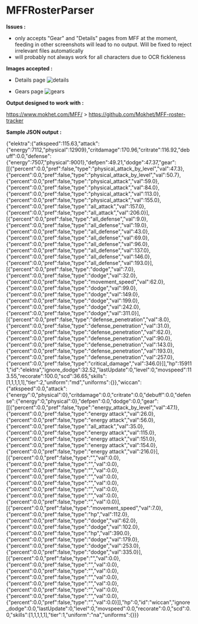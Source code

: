 # MFFRosterParser

**Issues :**
- only accepts "Gear" and "Details" pages from MFF at the moment, feeding in other screenshots will lead to no output. Will be fixed to reject irrelevant files automatically
- will probably not always work for all characters due to OCR fickleness

**Images accepted :**
- Details page
![details](http://imgur.com/FKwpuFI)

- Gears page
![gears](http://imgur.com/yXNrrka)

**Output designed to work with :**

https://www.mokhet.com/MFF/ > https://github.com/Mokhet/MFF-roster-tracker

**Sample JSON output :**

{"elektra":{"atkspeed":115.63,"attack":{"energy":7112,"physical":12909},"critdamage":170.96,"critrate":116.92,"debuff":0.0,"defense":{"energy":7507,"physical":9001},"defpen":49.21,"dodge":47.37,"gear":[[{"percent":0.0,"pref":false,"type":"physical_attack_by_level","val":47.3},{"percent":0.0,"pref":false,"type":"physical_attack_by_level","val":50.7},{"percent":0.0,"pref":false,"type":"physical_attack","val":59.0},{"percent":0.0,"pref":false,"type":"physical_attack","val":84.0},{"percent":0.0,"pref":false,"type":"physical_attack","val":113.0},{"percent":0.0,"pref":false,"type":"physical_attack","val":155.0},{"percent":0.0,"pref":false,"type":"all_attack","val":157.0},{"percent":0.0,"pref":false,"type":"all_attack","val":206.0}],[{"percent":0.0,"pref":false,"type":"all_defense","val":9.0},{"percent":0.0,"pref":false,"type":"all_defense","val":19.0},{"percent":0.0,"pref":false,"type":"all_defense","val":43.0},{"percent":0.0,"pref":false,"type":"all_defense","val":69.0},{"percent":0.0,"pref":false,"type":"all_defense","val":96.0},{"percent":0.0,"pref":false,"type":"all_defense","val":137.0},{"percent":0.0,"pref":false,"type":"all_defense","val":146.0},{"percent":0.0,"pref":false,"type":"all_defense","val":193.0}],[{"percent":0.0,"pref":false,"type":"dodge","val":7.0},{"percent":0.0,"pref":false,"type":"dodge","val":32.0},{"percent":0.0,"pref":false,"type":"movement_speed","val":62.0},{"percent":0.0,"pref":false,"type":"dodge","val":99.0},{"percent":0.0,"pref":false,"type":"dodge","val":149.0},{"percent":0.0,"pref":false,"type":"dodge","val":199.0},{"percent":0.0,"pref":false,"type":"dodge","val":242.0},{"percent":0.0,"pref":false,"type":"dodge","val":311.0}],[{"percent":0.0,"pref":false,"type":"defense_penetration","val":8.0},{"percent":0.0,"pref":false,"type":"defense_penetration","val":31.0},{"percent":0.0,"pref":false,"type":"defense_penetration","val":62.0},{"percent":0.0,"pref":false,"type":"defense_penetration","val":90.0},{"percent":0.0,"pref":false,"type":"defense_penetration","val":143.0},{"percent":0.0,"pref":false,"type":"defense_penetration","val":193.0},{"percent":0.0,"pref":false,"type":"defense_penetration","val":257.0},{"percent":0.0,"pref":false,"type":"critical_damage","val":346.0}]],"hp":159111,"id":"elektra","ignore_dodge":32.52,"lastUpdate":0,"level":0,"movspeed":113.55,"recorate":100.0,"scd":36.65,"skills":[1,1,1,1,1],"tier":2,"uniform":"md","uniforms":{}},"wiccan":{"atkspeed":0.0,"attack":{"energy":0,"physical":0},"critdamage":0.0,"critrate":0.0,"debuff":0.0,"defense":{"energy":0,"physical":0},"defpen":0.0,"dodge":0.0,"gear":[[{"percent":0.0,"pref":false,"type":"energy_attack_by_level","val":47.1},{"percent":0.0,"pref":false,"type":"energy attack","val":26.0},{"percent":0.0,"pref":false,"type":"energy attack","val":56.0},{"percent":0.0,"pref":false,"type":"all_attack","val":35.0},{"percent":0.0,"pref":false,"type":"energy attack","val":115.0},{"percent":0.0,"pref":false,"type":"energy attack","val":151.0},{"percent":0.0,"pref":false,"type":"energy attack","val":154.0},{"percent":0.0,"pref":false,"type":"energy attack","val":216.0}],[{"percent":0.0,"pref":false,"type":"","val":0.0},{"percent":0.0,"pref":false,"type":"","val":0.0},{"percent":0.0,"pref":false,"type":"","val":0.0},{"percent":0.0,"pref":false,"type":"","val":0.0},{"percent":0.0,"pref":false,"type":"","val":0.0},{"percent":0.0,"pref":false,"type":"","val":0.0},{"percent":0.0,"pref":false,"type":"","val":0.0},{"percent":0.0,"pref":false,"type":"","val":0.0}],[{"percent":0.0,"pref":false,"type":"movement_speed","val":7.0},{"percent":0.0,"pref":false,"type":"hp","val":112.0},{"percent":0.0,"pref":false,"type":"dodge","val":62.0},{"percent":0.0,"pref":false,"type":"dodge","val":102.0},{"percent":0.0,"pref":false,"type":"hp","val":390.0},{"percent":0.0,"pref":false,"type":"dodge","val":179.0},{"percent":0.0,"pref":false,"type":"dodge","val":253.0},{"percent":0.0,"pref":false,"type":"dodge","val":335.0}],[{"percent":0.0,"pref":false,"type":"","val":0.0},{"percent":0.0,"pref":false,"type":"","val":0.0},{"percent":0.0,"pref":false,"type":"","val":0.0},{"percent":0.0,"pref":false,"type":"","val":0.0},{"percent":0.0,"pref":false,"type":"","val":0.0},{"percent":0.0,"pref":false,"type":"","val":0.0},{"percent":0.0,"pref":false,"type":"","val":0.0},{"percent":0.0,"pref":false,"type":"","val":0.0}]],"hp":0,"id":"wiccan","ignore_dodge":0.0,"lastUpdate":0,"level":0,"movspeed":0.0,"recorate":0.0,"scd":0.0,"skills":[1,1,1,1,1],"tier":1,"uniform":"na","uniforms":{}}}
